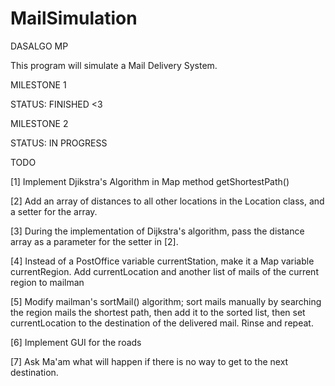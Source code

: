 # MailSimulation
DASALGO MP

This program will simulate a Mail Delivery System.

MILESTONE 1

STATUS: FINISHED <3

MILESTONE 2

STATUS: IN PROGRESS

TODO

[1] Implement Djikstra's Algorithm in Map method getShortestPath()

[2] Add an array of distances to all other locations in the Location class, and a setter for the array.

[3] During the implementation of Dijkstra's algorithm, pass the distance array as a parameter for the setter in [2].

[4] Instead of a PostOffice variable currentStation, make it a Map variable currentRegion. Add currentLocation and another list of mails of the current region to mailman

[5] Modify mailman's sortMail() algorithm; sort mails manually by searching the region mails the shortest path, then add it to the sorted list, then set currentLocation to the destination of the delivered mail. Rinse and repeat. 

[6] Implement GUI for the roads

[7] Ask Ma'am what will happen if there is no way to get to the next destination.
